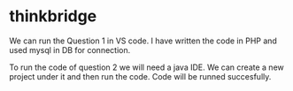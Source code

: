 # thinkbridge
We can run the Question 1 in VS code.
I have written the code in PHP and used mysql in DB for connection.

To run the code of question 2 we will need a java IDE.
We can create a new project under it and then run the code.
Code will be runned succesfully.
